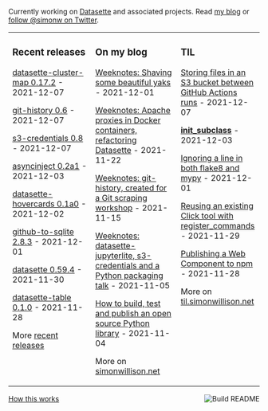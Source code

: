 Currently working on [Datasette](https://datasette.io/) and associated projects. Read [my blog](https://simonwillison.net/) or [follow @simonw on Twitter](https://twitter.com/simonw).

<table><tr><td valign="top" width="33%">

### Recent releases
<!-- recent_releases starts -->
[datasette-cluster-map 0.17.2](https://github.com/simonw/datasette-cluster-map/releases/tag/0.17.2) - 2021-12-07

[git-history 0.6](https://github.com/simonw/git-history/releases/tag/0.6) - 2021-12-07

[s3-credentials 0.8](https://github.com/simonw/s3-credentials/releases/tag/0.8) - 2021-12-07

[asyncinject 0.2a1](https://github.com/simonw/asyncinject/releases/tag/0.2a1) - 2021-12-03

[datasette-hovercards 0.1a0](https://github.com/simonw/datasette-hovercards/releases/tag/0.1a0) - 2021-12-02

[github-to-sqlite 2.8.3](https://github.com/dogsheep/github-to-sqlite/releases/tag/2.8.3) - 2021-12-01

[datasette 0.59.4](https://github.com/simonw/datasette/releases/tag/0.59.4) - 2021-11-30

[datasette-table 0.1.0](https://github.com/simonw/datasette-table/releases/tag/0.1.0) - 2021-11-28
<!-- recent_releases ends -->
More [recent releases](https://github.com/simonw/simonw/blob/main/releases.md)
</td><td valign="top" width="34%">

### On my blog
<!-- blog starts -->
[Weeknotes: Shaving some beautiful yaks](http://simonwillison.net/2021/Dec/1/beautiful-yaks/) - 2021-12-01

[Weeknotes: Apache proxies in Docker containers, refactoring Datasette](http://simonwillison.net/2021/Nov/22/apache-proxies-datasette/) - 2021-11-22

[Weeknotes: git-history, created for a Git scraping workshop](http://simonwillison.net/2021/Nov/15/weeknotes-git-history/) - 2021-11-15

[Weeknotes: datasette-jupyterlite, s3-credentials and a Python packaging talk](http://simonwillison.net/2021/Nov/5/datasette-jupyterlite/) - 2021-11-05

[How to build, test and publish an open source Python library](http://simonwillison.net/2021/Nov/4/publish-open-source-python-library/) - 2021-11-04
<!-- blog ends -->
More on [simonwillison.net](https://simonwillison.net/)
</td><td valign="top" width="33%">

### TIL
<!-- tils starts -->
[Storing files in an S3 bucket between GitHub Actions runs](https://til.simonwillison.net/github-actions/s3-bucket-github-actions) - 2021-12-07

[__init_subclass__](https://til.simonwillison.net/python/init-subclass) - 2021-12-03

[Ignoring a line in both flake8 and mypy](https://til.simonwillison.net/python/ignore-both-flake8-and-mypy) - 2021-12-01

[Reusing an existing Click tool with register_commands](https://til.simonwillison.net/datasette/reuse-click-for-register-commands) - 2021-11-29

[Publishing a Web Component to npm](https://til.simonwillison.net/npm/publish-web-component) - 2021-11-28
<!-- tils ends -->
More on [til.simonwillison.net](https://til.simonwillison.net/)
</td></tr></table>

<a href="https://github.com/simonw/simonw/actions"><img src="https://github.com/simonw/simonw/workflows/Build%20README/badge.svg" align="right" alt="Build README"></a> <a href="https://simonwillison.net/2020/Jul/10/self-updating-profile-readme/">How this works</a>
